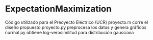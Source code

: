 # ExpectationMaximization
Código utilizado para el Preoyecto Eléctrico (UCR)
proyecto.m corre el diseño propuesto
proyecto.py preprocesa los datos y genera gráficos
normal.py obtiene log-verosimilitud para distribución gaussiana

